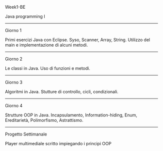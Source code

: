 Week1-BE

Java programming I

-------------------------------------------------------------------------------------------------------------------

Giorno 1

Primi esercizi Java con Eclipse. Syso, Scanner, Array, String. Utilizzo del main e implementazione di alcuni metodi.

-------------------------------------------------------------------------------------------------------------------


Giorno 2

Le classi in Java. Uso di funzioni e metodi.


-------------------------------------------------------------------------------------------------------------------


Giorno 3

Algoritmi in Java. Stutture di controllo, cicli, condizionali.


-------------------------------------------------------------------------------------------------------------------

Giorno 4

Strutture OOP in Java. Incapsulamento, Information-hiding, Enum, Ereditarietà, Polimorfismo, Astrattismo.


--------------------------------------------------------------------------------------------------------------------

Progetto Settimanale

Player multimediale scritto impiegando i principi OOP

